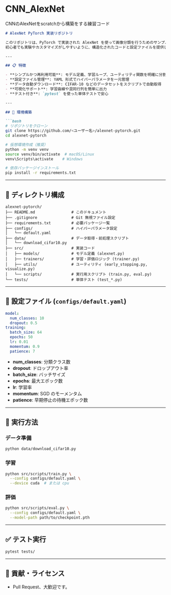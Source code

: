 # CNN_AlexNet
CNNのAlexNetをscratchから構築をする練習コード

````markdown
# AlexNet PyTorch 実装リポジトリ

このリポジトリは、PyTorch で実装された AlexNet を使って画像分類を行うためのサンプルプロジェクトです。
初心者でも実験やカスタマイズがしやすいように、構造化されたコードと設定ファイルを提供しています。

---

## 📋 特徴

- **シンプルかつ再利用可能**: モデル定義、学習ループ、ユーティリティ関数を明確に分割
- **設定ファイル管理**: YAML 形式でハイパーパラメータを一元管理
- **データ自動ダウンロード**: CIFAR-10 などのデータセットをスクリプトで自動取得
- **可視化サポート**: 学習曲線や混同行列を簡単に出力
- **テスト付き**: `pytest` を使った単体テストで安心

---

## 🚀 環境構築

```bash
# リポジトリをクローン
git clone https://github.com/<ユーザー名>/alexnet-pytorch.git
cd alexnet-pytorch

# 仮想環境作成（推奨）
python -m venv venv
source venv/bin/activate  # macOS/Linux
venv\Scripts\activate    # Windows

# 依存パッケージインストール
pip install -r requirements.txt
````

---

## 📂 ディレクトリ構成

```text
alexnet-pytorch/
├── README.md                # このドキュメント
├── .gitignore               # Git 無視ファイル設定
├── requirements.txt         # 必要パッケージ一覧
├── configs/                 # ハイパーパラメータ設定
│   └── default.yaml
├── data/                    # データ取得・前処理スクリプト
│   └── download_cifar10.py
├── src/                     # 実装コード
│   ├── models/              # モデル定義 (alexnet.py)
│   ├── trainers/            # 学習・評価ロジック (trainer.py)
│   ├── utils/               # ユーティリティ (early_stopping.py, visualize.py)
│   └── scripts/             # 実行用スクリプト (train.py, eval.py)
└── tests/                   # 単体テスト (test_*.py)
```

---

## 🔧 設定ファイル (`configs/default.yaml`)

```yaml
model:
  num_classes: 10
  dropout: 0.5
training:
  batch_size: 64
  epochs: 50
  lr: 0.01
  momentum: 0.9
  patience: 7
```

* **num\_classes**: 分類クラス数
* **dropout**: ドロップアウト率
* **batch\_size**: バッチサイズ
* **epochs**: 最大エポック数
* **lr**: 学習率
* **momentum**: SGD のモーメンタム
* **patience**: 早期停止の待機エポック数

---

## 🏃 実行方法

### データ準備

```bash
python data/download_cifar10.py
```

### 学習

```bash
python src/scripts/train.py \
  --config configs/default.yaml \
  --device cuda  # または cpu
```

### 評価

```bash
python src/scripts/eval.py \
  --config configs/default.yaml \
  --model-path path/to/checkpoint.pth
```

---

## ✅ テスト実行

```bash
pytest tests/
```

---

## 🤝 貢献・ライセンス

* Pull Request、大歓迎です。

